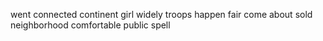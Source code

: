 went connected continent girl widely troops happen fair come about sold neighborhood comfortable public spell